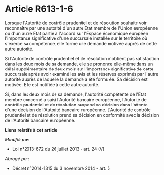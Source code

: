 # Article R613-1-6

Lorsque l'Autorité de contrôle prudentiel et de résolution souhaite voir reconnaître par une autorité d'un autre Etat membre
de l'Union européenne ou d'un autre Etat partie à l'accord sur l'Espace économique européen l'importance significative d'une
succursale installée sur le territoire où s'exerce sa compétence, elle forme une demande motivée auprès de cette autre
autorité. 

Si l'Autorité de contrôle prudentiel et de résolution n'obtient pas satisfaction dans les deux mois de sa demande, elle se
prononce elle-même dans un délai supplémentaire de deux mois sur l'importance significative de cette succursale après avoir
examiné les avis et les réserves exprimés par l'autre autorité auprès de laquelle la demande a été formulée. Sa décision est
motivée. Elle est notifiée à cette autre autorité. 

Si, dans les deux mois de sa demande, l'autorité compétente de l'Etat membre concerné a saisi l'Autorité bancaire européenne,
l'Autorité de contrôle prudentiel et de résolution suspend sa décision dans l'attente d'une décision de l'Autorité bancaire
européenne. L'Autorité de contrôle prudentiel et de résolution prend sa décision en conformité avec la décision de l'Autorité
bancaire européenne.

**Liens relatifs à cet article**

_Modifié par_:

  - Loi n°2013-672 du 26 juillet 2013 - art. 24 (V)

_Abrogé par_:

  - Décret n°2014-1315 du 3 novembre 2014 - art. 5
